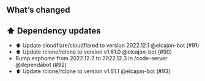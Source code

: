 ## What’s changed
## ⬆️ Dependency updates

- ⬆️ Update cloudflare/cloudflared to version 2022.12.1 @elcajon-bot (#91)
- ⬆️ Update rclone/rclone to version v1.61.0 @elcajon-bot (#90)
- Bump esphome from 2022.12.2 to 2022.12.3 in /code-server @dependabot (#92)
- ⬆️ Update rclone/rclone to version v1.61.1 @elcajon-bot (#93)
